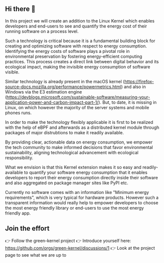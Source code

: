 ## Hi there 👋

In this project we will create an addition to the Linux Kernel which enables developers and end-users to see and quantify the energy cost of their running software on a process level.

Such a technology is critical because it is a fundamental building block for creating and optimizing software with respect to energy consumption. Identifying the energy costs of software plays a pivotal role in environmental preservation by fostering energy-efficient computing practices. This process creates a direct link between digital behavior and its ecological impact, making the invisible energy consumption of software visible.

Similar technology is already present in the macOS kernel (https://firefox-source-docs.mozilla.org/performance/powermetrics.html) and also in Windows via the E3 estimation engine (https://devblogs.microsoft.com/sustainable-software/measuring-your-application-power-and-carbon-impact-part-1/). But, to date, it is missing in Linux, on which however the majority of the server systems and mobile phones runs.

In order to make the technology flexibly applicable it is first to be realized with the help of eBPF and afterwards as a distributed kernel module through packages of major distrubtions to make it readily available.

By providing clear, actionable data on energy consumption, we empower the tech community to make informed decisions that favor environmental sustainability, aligning technological advancement with ecological responsibility.

What we envision is that this Kernel extension makes it so easy and readily-available to quantify your software energy consumption that it enables developers to report their energy consumption directly inside their software and also aggregated on package manager sites like PyPI etc.

Currently no software comes with an information like "Minimum energy requirements", which is very typical for hardware products. However such a transparent information would really help to empower developers to choose the most energy friendly library or end-users to use the most energy friendly app.

## Join the effort

👉 Follow the green-kernel project
👉 Introduce yourself here: https://github.com/orgs/green-kernel/discussions/1
👉 Look at the project page to see what we are up to
